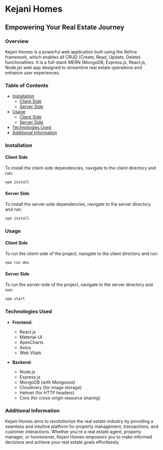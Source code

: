 # Kejani Homes

## Empowering Your Real Estate Journey

### Overview

Kejani Homes is a powerful web application built using the Refine framework, which enables all CRUD (Create, Read, Update, Delete) functionalities. It is a full-stack MERN (MongoDB, Express.js, React.js, Node.js) web app designed to streamline real estate operations and enhance user experiences.

### Table of Contents

- [Installation](#installation)
  - [Client Side](#client-side)
  - [Server Side](#server-side)
- [Usage](#usage)
  - [Client Side](#client-side-usage)
  - [Server Side](#server-side-usage)
- [Technologies Used](#technologies-used)
- [Additional Information](#additional-information)

### Installation

#### Client Side

To install the client-side dependencies, navigate to the client directory and run:

```bash
npm install
```

#### Server Side

To install the server-side dependencies, navigate to the server directory and run:

```bash
npm install
```


### Usage

#### Client Side

To run the client-side of the project, navigate to the client directory and run:

```bash
npm run dev
```

#### Server Side

To run the server-side of the project, navigate to the server directory and run:

```bash
npm start
```

### Technologies Used

- **Frontend**:
  - React.js
  - Material-UI
  - ApexCharts
  - Axios
  - Web Vitals

- **Backend**:
  - Node.js
  - Express.js
  - MongoDB (with Mongoose)
  - Cloudinary (for image storage)
  - Helmet (for HTTP headers)
  - Cors (for cross-origin resource sharing)

### Additional Information

Kejani Homes aims to revolutionize the real estate industry by providing a seamless and intuitive platform for property management, transactions, and customer interactions. Whether you're a real estate agent, property manager, or homeowner, Kejani Homes empowers you to make informed decisions and achieve your real estate goals effortlessly. 